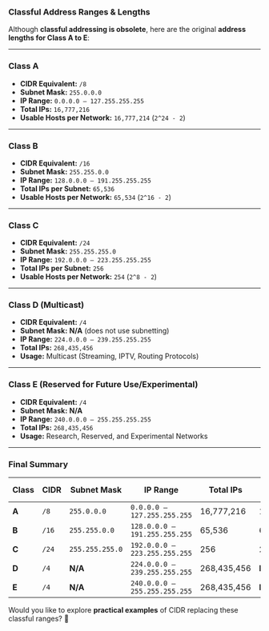 ### **Classful Address Ranges & Lengths**

Although **classful addressing is obsolete**, here are the original **address lengths for Class A to E**:

---

### **Class A**

- **CIDR Equivalent:** `/8`
- **Subnet Mask:** `255.0.0.0`
- **IP Range:** `0.0.0.0 – 127.255.255.255`
- **Total IPs:** `16,777,216`
- **Usable Hosts per Network:** `16,777,214` (`2^24 - 2`)

---

### **Class B**

- **CIDR Equivalent:** `/16`
- **Subnet Mask:** `255.255.0.0`
- **IP Range:** `128.0.0.0 – 191.255.255.255`
- **Total IPs per Subnet:** `65,536`
- **Usable Hosts per Network:** `65,534` (`2^16 - 2`)

---

### **Class C**

- **CIDR Equivalent:** `/24`
- **Subnet Mask:** `255.255.255.0`
- **IP Range:** `192.0.0.0 – 223.255.255.255`
- **Total IPs per Subnet:** `256`
- **Usable Hosts per Network:** `254` (`2^8 - 2`)

---

### **Class D (Multicast)**

- **CIDR Equivalent:** `/4`
- **Subnet Mask:** **N/A** (does not use subnetting)
- **IP Range:** `224.0.0.0 – 239.255.255.255`
- **Total IPs:** `268,435,456`
- **Usage:** Multicast (Streaming, IPTV, Routing Protocols)

---

### **Class E (Reserved for Future Use/Experimental)**

- **CIDR Equivalent:** `/4`
- **Subnet Mask:** **N/A**
- **IP Range:** `240.0.0.0 – 255.255.255.255`
- **Total IPs:** `268,435,456`
- **Usage:** Research, Reserved, and Experimental Networks

---

### **Final Summary**

|**Class**|**CIDR**|**Subnet Mask**|**IP Range**|**Total IPs**|**Usable Hosts**|
|---|---|---|---|---|---|
|**A**|`/8`|`255.0.0.0`|`0.0.0.0 – 127.255.255.255`|16,777,216|16,777,214|
|**B**|`/16`|`255.255.0.0`|`128.0.0.0 – 191.255.255.255`|65,536|65,534|
|**C**|`/24`|`255.255.255.0`|`192.0.0.0 – 223.255.255.255`|256|254|
|**D**|`/4`|**N/A**|`224.0.0.0 – 239.255.255.255`|268,435,456|**Multicast**|
|**E**|`/4`|**N/A**|`240.0.0.0 – 255.255.255.255`|268,435,456|**Reserved**|

Would you like to explore **practical examples** of CIDR replacing these classful ranges? 🚀